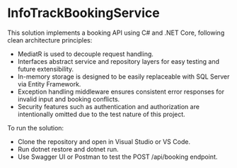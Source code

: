 # InfoTrackBookingService
This solution implements a booking API using C# and .NET Core, following clean architecture principles:
- MediatR is used to decouple request handling.
- Interfaces abstract service and repository layers for easy testing and future extensibility.
- In-memory storage is designed to be easily replaceable with SQL Server via Entity Framework.
- Exception handling middleware ensures consistent error responses for invalid input and booking conflicts.
- Security features such as authentication and authorization are intentionally omitted due to the test nature of this project.
  
To run the solution:
- Clone the repository and open in Visual Studio or VS Code.
- Run dotnet restore and dotnet run.
- Use Swagger UI or Postman to test the POST /api/booking endpoint.
